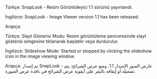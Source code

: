 Türkçe:
SnapLook - Resim Görüntüleyici 1.1 sürümü yayınlandı.

İngilizce:
SnapLook - Image Viewer version 1.1 has been released.

Arapça:

Türkçe:
Slayt Gösterisi Modu: Resim görüntüleme penceresinde slayt gösterisi simgesine tıklanarak başlatılır veya durdurulur.

İngilizce:
Slideshow Mode: Started or stopped by clicking the slideshow icon in the image viewing window.

Arapça:
تم إصدار SnapLook - عارض الصور الإصدار 1.1.
وضع عرض الشرائح: يتم تشغيله أو إيقافه بالنقر على أيقونة عرض الشرائح في نافذة عرض الصورة.

